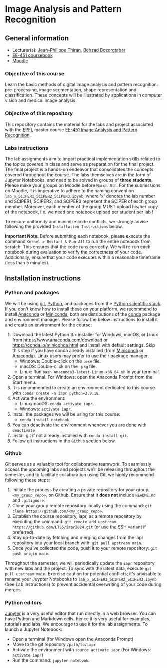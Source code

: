 # Image Analysis and Pattern Recognition

## General information
* Lecturer(s): [Jean-Philippe Thiran][jpt], [Behzad Bozorgtabar][bb]
* [EE-451 coursebook][coursebook]
* [Moodle][moodle]

[moodle]: https://moodle.epfl.ch/course/view.php?id=5091
[jpt]: https://people.epfl.ch/115534
[bb]: https://people.epfl.ch/behzad.bozorgtabar
[coursebook]: https://edu.epfl.ch/coursebook/en/image-analysis-and-pattern-recognition-EE-451

### Objective of this course
Learn the basic methods of digital image analysis and pattern recognition:
pre-processing, image segmentation, shape representation and classification.
These concepts will be illustrated by applications in computer vision and
medical image analysis.

### Objective of this repository
This repository contains the material for the labs and project associated with
the [EPFL] master course
[EE-451 Image Analysis and Pattern Recognition][edu].

[epfl]: https://www.epfl.ch/
[edu]: https://edu.epfl.ch/coursebook/en/image-analysis-and-pattern-recognition-EE-451

### Labs instructions

The lab assignments aim to impart practical implementation skills related to the topics covered in class and serve as preparation for the final project. The final project is a hands-on endeavor that consolidates the concepts covered throughout the course. The labs themselves are in the form of Jupyter Notebooks, and need to be solved in groups of **three students**. Please make your groups on Moodle before `March 8th`.
For the submissions on Moodle, it is imperative to adhere to the naming convention `lab_x_SCIPER1_SCIPER2_SCIPER3.ipynb`, where 'x' denotes the lab number and SCIPER1, SCIPER2, and SCIPER3 represent the SCIPER of each group member. Moreover, each member of the group MUST upload his/her copy of the notebook, i.e. we need one notebook upload per student per lab ! 

To ensure uniformity and minimize code conflicts, we strongly advise following the provided `Installation Instructions` below.

**Important Note:** Before submitting each notebook, please execute the command `Kernel > Restart & Run All` to run the entire notebook from scratch. This ensures that the code runs correctly. We will re-run each notebook during evaluation to verify the correctness of your code. Additionally, ensure that your code executes within a reasonable timeframe (less than 5 minutes).

## Installation instructions

### Python and packages
We will be using [git], [Python], and packages from the
[Python scientific stack][scipy].
If you don't know how to install these on your platform, we recommend to
install [Anaconda] or [Miniconda], both are distributions of the [conda]
package and environment manager.
Please follow the below instructions to install it and create an environment
for the course:

1. Download the latest Python 3.x installer for Windows, macOS, or Linux from
   <https://www.anaconda.com/download> or <https://conda.io/miniconda.html>
   and install with default settings.
   Skip this step if you have conda already installed (from [Miniconda] or
   [Anaconda]).
   Linux users may prefer to use their package manager.
   * Windows: Double-click on the `.exe` file.
   * macOS: Double-click on the `.pkg` file.
   * Linux: Run `bash Anaconda3-latest-Linux-x86_64.sh` in your terminal.
1. Open a terminal. For Windows: open the Anaconda Prompt from the Start menu.
1. It is recommended to create an environment dedicated to this course with
   `conda create -n iapr python=3.9.18`.
1. Activate the environment:
   * Linux/macOS: `conda activate iapr`.
   * Windows: `activate iapr`.
1. Install the packages we will be using for this course:
   * `conda install notebook`
1. You can deactivate the environment whenever you are done with `deactivate`
1. Install git if not already installed with `conda install git`.
1. Follow git instructions in the `Github` section below.
   
[git]: https://git-scm.com
[python]: https://www.python.org
[scipy]: https://www.scipy.org
[anaconda]: https://anaconda.org
[miniconda]: https://conda.io/miniconda.html
[conda]: https://conda.io

### Github

Git serves as a valuable tool for collaborative teamwork. To seamlessly access the upcoming labs and projects we'll be releasing throughout the semester, and to facilitate collaboration using Git, we highly recommend following these steps:

1. Initiate the process by creating a private repository for your group, `<my_group_repo>`, on Github. Ensure that it **does not** include `README.md` and `.gitignore`.
1. Clone your group remote repository locally using the command: `git clone https://github.com/<my_group_repo>`.
1. Establish the course repository, iapr, as a remote repository by executing the command: `git remote add upstream https://github.com/LTS5/iapr2024.git` (or use the SSH variant if preferred).
1. Stay up-to-date by fetching and merging changes from the iapr repository into your local branch with: `git pull upstream main`.
1. Once you've collected the code, push it to your remote repository: `git push origin main`.

Throughout the semester, we will periodically update the `iapr` repository with new labs and the project. To sync with the latest data, execute `git pull upstream main`. Exercise caution for potential conflicts; it's advisable to rename your Juypter Notebooks to `lab_x_SCIPER1_SCIPER2_SCIPER3.ipynb` (See Lab instructions) to prevent accidental overwriting of your code during merges.

### Python editors

[Jupyter] is a very useful editor that run directly in a web browser.
You can have Python and Markdown cells, hence it is very useful for
 examples, tutorials and labs.
 We encourage to use it for the lab assignments.
 To launch a Jupyter Notebook:
 * Open a terminal (for Windows open the Anaconda Prompt)
 * Move to the git repository `/path/to/iapr`
 * Activate the environment with `source activate iapr` (For Windows:
 `activate iapr`)
 * Run the command: `jupyter notebook`.

[jupyter]: https://jupyter.org/
